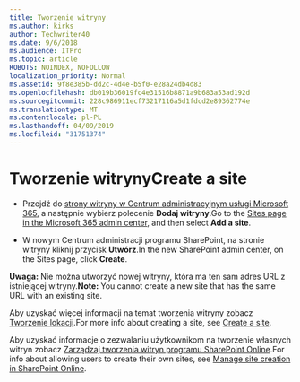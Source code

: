 ```yaml
---
title: Tworzenie witryny
ms.author: kirks
author: Techwriter40
ms.date: 9/6/2018
ms.audience: ITPro
ms.topic: article
ROBOTS: NOINDEX, NOFOLLOW
localization_priority: Normal
ms.assetid: 9f8e385b-dd2c-4d4e-b5f0-e28a24db4d83
ms.openlocfilehash: db019b36019fc4e31516b8871a9b683a53ad192d
ms.sourcegitcommit: 228c986911ecf73217116a5d1fdcd2e89362774e
ms.translationtype: MT
ms.contentlocale: pl-PL
ms.lasthandoff: 04/09/2019
ms.locfileid: "31751374"
---
```

# <a name="create-a-site"></a><span data-ttu-id="a78d7-102">Tworzenie witryny</span><span class="sxs-lookup"><span data-stu-id="a78d7-102">Create a site</span></span>

- <span data-ttu-id="a78d7-103">Przejdź do [strony witryny w Centrum administracyjnym usługi Microsoft 365](https://portal.office.com/adminportal/home#/SitesList), a następnie wybierz polecenie **Dodaj witryny**.</span><span class="sxs-lookup"><span data-stu-id="a78d7-103">Go to the [Sites page in the Microsoft 365 admin center](https://portal.office.com/adminportal/home#/SitesList), and then select **Add a site**.</span></span> 
    
- <span data-ttu-id="a78d7-104">W nowym Centrum administracji programu SharePoint, na stronie witryny kliknij przycisk **Utwórz**.</span><span class="sxs-lookup"><span data-stu-id="a78d7-104">In the new SharePoint admin center, on the Sites page, click **Create**.</span></span> 
    
 <span data-ttu-id="a78d7-105">**Uwaga:** Nie można utworzyć nowej witryny, która ma ten sam adres URL z istniejącej witryny.</span><span class="sxs-lookup"><span data-stu-id="a78d7-105">**Note:** You cannot create a new site that has the same URL with an existing site.</span></span> 
  
<span data-ttu-id="a78d7-106">Aby uzyskać więcej informacji na temat tworzenia witryny zobacz [Tworzenie lokacji](https://go.microsoft.com/fwlink/?linkid=866295).</span><span class="sxs-lookup"><span data-stu-id="a78d7-106">For more info about creating a site, see [Create a site](https://go.microsoft.com/fwlink/?linkid=866295).</span></span>
  
<span data-ttu-id="a78d7-107">Aby uzyskać informacje o zezwalaniu użytkownikom na tworzenie własnych witryn zobacz [Zarządzaj tworzenia witryn programu SharePoint Online](https://go.microsoft.com/fwlink/?linkid=866296).</span><span class="sxs-lookup"><span data-stu-id="a78d7-107">For info about allowing users to create their own sites, see [Manage site creation in SharePoint Online](https://go.microsoft.com/fwlink/?linkid=866296).</span></span>
  

